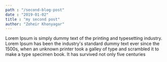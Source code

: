 ```yaml
---
path : "/second-blog-post"
date : "2019-01-02"
title : "my second post"
author: "Zoheir Khonyagar"
---
```

Lorem Ipsum is simply dummy text of the printing and typesetting industry. Lorem Ipsum has been the industry's standard dummy text ever since the 1500s, when an unknown printer took a galley of type and scrambled it to make a type specimen book. It has survived not only five centuries
